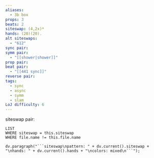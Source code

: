```yaml
---
aliases:
  - 3b box
props: 3
beats: 2
siteswap: (4,2x)*
hands: (20)(20).
alt siteswaps:
  - "612"
sync pair: 
symm pair:
  - "[[shower|shower]]"
prop pair: 
beat pair:
  - "[[441 sync]]"
reverse pair: 
tags:
  - sync
  - async
  - symm
  - slam
LoJ difficulty: 6
---
```

siteswap pair:
```dataview
LIST
WHERE siteswap = this.siteswap
WHERE file.name != this.file.name
```
```dataviewjs
dv.paragraph("```siteswap\npattern: " + dv.current().siteswap + "\nhands: " + dv.current().hands + "\ncolors: mixed\n```");
```
